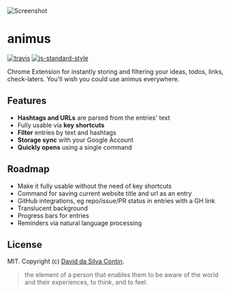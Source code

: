 ![Screenshot](https://pbs.twimg.com/media/CBXNkIJWsAEvgt8.png)

# animus

[![travis][travis-image]][travis-url]
[![js-standard-style][standard-image]][standard-url]

[travis-image]: https://travis-ci.org/dasilvacontin/animus.svg?style=flat
[travis-url]: https://travis-ci.org/dasilvacontin/animus
[standard-image]: https://img.shields.io/badge/code%20style-standard-brightgreen.svg?style=flat
[standard-url]: https://github.com/feross/standard

Chrome Extension for instantly storing and filtering your ideas, todos, links, check-laters.
You'll wish you could use animus everywhere.

## Features

- **Hashtags and URLs** are parsed from the entries' text
- Fully usable via **key shortcuts**
- **Filter** entries by text and hashtags
- **Storage sync** with your Google Account
- **Quickly opens** using a single command

## Roadmap

- Make it fully usable without the need of key shortcuts
- Command for saving current website title and url as an entry
- GitHub integrations, eg repo/issue/PR status in entries with a GH link
- Translucent background
- Progress bars for entries
- Reminders via natural language processing

## License

MIT. Copyright (c) [David da Silva Contin](http://dasilvacont.in).

> the element of a person that enables them to be aware of the world and their experiences, to think, and to feel.
